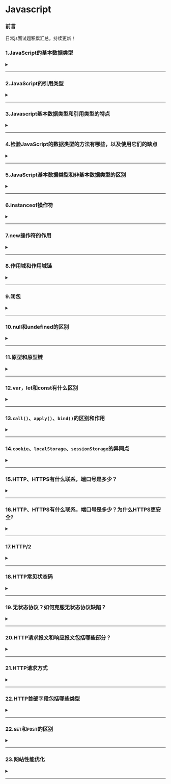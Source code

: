 # Javascript  

### 前言  
日常js面试题积累汇总。持续更新！

### 1.JavaScript的基本数据类型  

<details><summary><b></b></summary>
<p>

#### 答案:   
`Number`、`String`、`Boolean`、`Null`、`Undefined`、`Symbel`（ES6新增）  
Object是JavaScript中所有对象的父对象  
数据封装类对象：`Object`、`Array`、`Boolean`、`Number`、和`String`  
其他对象：`Function`、`Arguments`、`Math`、`Date`、`RegExp`、`Error`  
</p>
</details>  

***

### 2.JavaScript的引用类型  

<details><summary><b></b></summary>
<p>

#### 答案:   
* `Object ` 
* `Function`  
* `Array`  
</p>
</details>  

***

### 3.Javascript基本数据类型和引用类型的特点  

<details><summary><b></b></summary>
<p>

#### 答案:   
1.基本数据类型：值不可变；数据存放在栈区。  
2.引用数据类型：值是可变的；同时保存在栈内存和堆内存。
</p>
</details>  

***

### 4.检验JavaScript的数据类型的方法有哪些，以及使用它们的缺点  

<details><summary><b></b></summary>
<p>

#### 答案:   
* 1.`typeof`：不能判断null和区分Array/Date/RegExp  
* 2.`instanceof`：无法检测null和undefined；未必准确（是否处于处于原型链上的方法不准确）；无法判断字面量方式创建的基本数据类型；    
* 3.`constructor`：无法检测null和undefined；未必准确
* 4.`Object.prototype.toString.call()`：无；全能方法；  
</p>
</details>  

***

### 5.JavaScript基本数据类型和非基本数据类型的区别  

<details><summary><b></b></summary>
<p>

#### 答案:   
* 1.目前JS中有6种基本数据类型：`Undefined`、`Null`、`Boolean`、`Number`、`String`和`Symbel`（ES6新增）。还有一种复杂数据类型----`Object`,`Object`本质上是由一组无序的名值对组成的，`Object`、`Fuction`、`Array`则属于引用类型。  
* 2.基本数据类型是不可变的，而非基本数据类型是可变的。 
* 3.基本数据类型是不可变的，因为一旦它们创建就无法更改。但是非基本数据类型可更改，意味着一旦创建对象，就可以更改它。  
* 4.将基本数据类型与其值进行比较，这意味着如果两个值具有相同的数据类型，并具有相同的值，那么它们是严格相等的。  
* 5.非基本数据类型不与值进行比较。例如，如果两个对象具有相同的属性和值，则它们严格不相等。 
</p>
</details>  

***  

### 6.instanceof操作符  

<details><summary><b></b></summary>
<p>

#### 答案:   
判断对象属于某一个类，回去查找对象的constructor的prototype
</p>
</details>  

***  

### 7.new操作符的作用  

<details><summary><b></b></summary>
<p>

#### 答案:   
* 新生了一个对象  
* 链接到原型(该对象继承该函数的原型，更改了原型链的指向)   
* 绑定this  
* 返回对象  

```javascript
function newCreate(){
  // 创建一个空白对象
  let obj = new Object();
  // 获得构造函数
  let Con = [].shift.call(arguments);
  // 链接到原型
  obj.__proto__ = Con.prototype; 
  // 绑定this,执行构造函数
  let result = Con.apply(obj,arguments);
  // 确保new出来的是个对象
  return typeof result === 'object' ? result : obj;
}
```
</p>
</details>  

***  

### 8.作用域和作用域链  

<details><summary><b></b></summary>
<p>

#### 答案:   
[静态作用域与动态作用域](https://github.com/yihan12/day-to-day/blob/master/202101/%E8%AF%8D%E6%B3%95%E4%BD%9C%E7%94%A8%E5%9F%9F%E5%92%8C%E5%8A%A8%E6%80%81%E4%BD%9C%E7%94%A8%E5%9F%9F.md)  
#### 1.作用域  

* 种类：JS中有三种作用域，全局作用域，函数作用域，ES6新推出的块级作用域。  
* 概念：一个变量的可访问规则，在函数创建的时候就已经创建好作用域，整个JS文件执行有一个最外层的全局作用域（window）。  
* 使用：本作用域内部的所有变量都可以在本作用域内部访问，外部无法访问。内部可访问上级作用域变量，本作用域内部所使用的var声明的变量会有一个作用域提升的过程，let、const声明的变量没有变量提升。  

#### 2.作用域链  

* 一个变量的访问规则的链式操作  
* 可以把它理解成包含自身变量对象和上级变量对象的列表，可以通过[[Scope]]属性查找上级变量  
* 当访问一个变量时，现在本作用域内查找，如果没有，就回去上一级作用域查找，直到全局作用域window下面，都没有返回undefined  
</p>
</details>  

***  

### 9.闭包  

<details><summary><b></b></summary>
<p>

#### 答案:   
1.特点：  

* 内层作用域可以访问外层作用域的变量  
* 闭包就是可以读取其他函数内部变量的函数  
* 函数A返回一个函数B，并且函数B中使用了函数A的变量，函数B就称为闭包  
* 闭包函数引用的变量是存储在堆上的，所以说，当闭包函数弹出调用栈后，闭包返回的函数依然能够调用到闭包函数的变量  

2.优点  

* 使用闭包能够形成独立的空间，延长变量的生命周期，保存中间状态值  
* 可以封装一些私有变量，外部无法直接访问（例如用户登录状态计数器）创建立即执行函数（闭包）实现js模块化封装  
* 解决var声明的循环语句变量无法长久保存的问题  

3.缺点  

* 滥用闭包会导致内存泄漏，因为闭包中引用的包裹函数的变量都永远不会被释放，所以我们应该在必要的时候，及时释放这个闭包函数，将不再使用的闭包引用变量设置为null  
* 由于函数闭包的变量都保存在内存中，会导致内存消耗大  
</p>
</details>  

***

### 10.null和undefined的区别  

<details><summary><b></b></summary>
<p>

#### 答案:   
`undefined`: 表示缺少值，即此处应该有值，但没有定义。   
* 声明一个变量,这个变量的值就自动被赋予了`undefined`;  

```javascript
var a;
// undefined
```  

* 调用函数时，应该被提供的参数没有提供，该参数等于`undefined`;  

* 对象没有赋值的属性，该属性为`undefined`;  

* 函数没有返回值，默认返回`undefined`;  

`null`：表示没有对象，即此处不应该有值。  
* 作为函数的参数，表示该函数的参数不是对象;  
* 作为对象原型链的终点。  

其他方面的区别：   
（1）数据类型的区别  

```javascript
console.log(typeof undefined); // undefined
console.log(typeof null); // Object
```

**注意：这是JS设计的一个失误**  

（2）转为数值的区别  

```javascript
let num1 = 5 + null; // 5
let num2 = 5 + undefined; // NaN
```

（3)`null !== undefined` 

```javascript
console.log(null == undefined); // true
console.log(null === undefined); // false
```
</p>
</details>  

***

### 11.原型和原型链  

<details><summary><b></b></summary>
<p>

#### 答案:   
[原型和原型链](https://github.com/yihan12/day-to-day/blob/master/202012/%E5%8E%9F%E5%9E%8B%E4%B8%8E%E5%8E%9F%E5%9E%8B%E9%93%BE%E4%B8%80%E7%9F%A5%E5%8D%8A%E8%A7%A3.md)  
</p>
</details> 

***

### 12.var，let和const有什么区别

<details><summary><b></b></summary>
<p>

#### 答案:   
* **相同点**：`var`,`let`,`const`声明的变量，是不能被`delete`的;
* **区别**：
**变量提升**：`var`声明的变量存在变量提升，即变量可以在声明之前调用，值为undefined；  
`let`,`const`不存在变量提升，即它们声明的变量一定要在声明后使用，否则会报错。  

**暂时性死区**：`var`不存在暂时性死区；`let`、`const`存在暂时性死区，只有等声明变量后，才可以获取和使用该变量。  

**重复声明**：`var`允许重复声明；`lat`、`const`在同一作用域不允许重复声明。  

**修改声明的变量**：`var`和`let`可以修改声明的变量；`const`声明一个只读常量，一旦声明，常量的值就不能改变。

</p>
</details> 

***

### 13.`call()`、`apply()`、`bind()`的区别和作用

<details><summary><b></b></summary>
<p>

#### 答案:   
> 作用：(改变this的指向)都是在函数执行的时候，改变函数的运行环境，也就是改变函数的执行上下文；第一个参数都是改变运行环境的变量；如果第一个函数没有或者为null、undefined,则默认指向全局window。 

区别：（接受参数的方式不同、改变this指向后的处理不同）  
`call()`从第二个函数开始，第一个参数会依次传递给调用函数(参数列表);改变指向后原函数会立即执行，且此方法只是临时改变this指向一次。    
```javascript
Function.call(obj, varl, var2， var3)
```  
`apply()`的第二个参数是数组，数组的每一个成员会依次传递给调用函数（参数数组）;改变指向后原函数会立即执行，且此方法只是临时改变this指向一次。    
```javascript
Function.apply(obj, [varl, var2， var3])
```
`bind()`从第二个函数开始，第一个参数会依次传递给调用函数(参数列表);改变指向后原函数不会立即执行，会返回一个永久改变this指向的函数。  
```javascript
Function.call(obj, varl, var2， var3)
```

</p>
</details> 

***

### 14.`cookie`、`localStorage`、`sessionStorage`的异同点

<details><summary><b></b></summary>
<p> 

#### 答案:   
| 分类 | 生命周期 | 存储容量 | 储存位置 | 应用场景 | 浏览器兼容性 |    
|:---:|:---:|:---:|:---:|:---:|:---:|       
| cookie | 默认保存在内存中,随浏览器关闭失效(如果设置过期时间，在到过期时间会失效) | 4kb | 保存在客户端每次请求都会带上 | 用户的部分不重要信息或者登录信息 | 兼容性完全没问题 |    
| localStorage | 理论上永久有效,除非主动清除 | 4.98M(不同浏览器情况不同，safari2.49M)| 保存在客户端，不与服务端交互，节省网络流量 | 适合持久化缓存数据，比如页面的偏好配置等 | IE8+以上的浏览器 |   
| sessionStorage | 仅在当前网页会话下有效，关闭页面或浏览器后会被清除 | 4.98M(部分浏览器没有限制) | 保存在客户端，不与服务端交互，节省网络流量 | 适合一次性临时数据缓存 | IE8+以上的浏览器 |    

注意点：  
* `localStorage`写入的时候如果超出容量会报错，但之前保存的数据不会丢失。  
* `localStorage`存储量快要满的时候，`getItem`的性能会急剧下降。  
* `webStorage(localStorage、sessionStorage)`在保存复杂数据类型时，较为依赖`JSON.stringify()`在移动端性能问题比较明显。 
</p>
</details> 

***

### 15.HTTP、HTTPS有什么联系，端口号是多少？

<details><summary><b></b></summary>
<p> 

#### 答案:   
HTTP通常承载于TCP之上，在HTTP和TCP之间添加了一个安全协议层（SSL或TLS），这个时候，就变成了我们常说的HTTPS。HTTP默认端口号80，HTTPS默认端口号443。  
</p>
</details>

***

### 16.HTTP、HTTPS有什么联系，端口号是多少？为什么HTTPS更安全?

<details><summary><b></b></summary>
<p> 

#### 答案:   
HTTP:是客户端和服务端之间数据传输的格式规范，表示超文本传输协议。HTTP通常承载于TCP之上，在HTTP和TCP之间添加了一个安全协议层（SSL或TSL），这个时候，就变成了我们常说的HTTPS。HTTP默认端口号80，HTTPS默认端口号443。  
在网络请求中，需要很多服务器，路由器的转发。其中的节点都可能篡改信息，而如果使用HTTPS，密钥在终点站才有。HTTPS之所以安全，是因为它利用SSL/TLS协议传输。它包含证书、卸载、流量转发、负载均衡、页面适配、浏览器适配、refer传递等技术、保障了传输过程中的安全性。
</p>
</details>  

***

### 17.HTTP/2

<details><summary><b></b></summary>
<p> 

#### 答案:   
> 引入服务器端推送（server push）的概念,它允许服务器端在客户端需要数据之前主动将数据发送到客户端缓存中，从而提高性能。  
> 提供更多的加密支持。  
> 使用多路线路，允许多个消息在一个连接上同时交差。  
> 增加了头压缩（header compression），因此请求非常小，请求和响应的header都只会占用很小的带宽。
</p>
</details>  

***

### 18.HTTP常见状态码

<details><summary><b></b></summary>
<p> 

#### 答案:   
* 100 Continue表示继续，一般在发送post请求时，已发送了HTTP header之后，服务端将会缓存此信息，表示确认，之后发送具体参数信息。  
* 200 OK表示正常返回信息。  
* 201 Created表示请求成功并且服务器创建了新资源。  
* 202 Accepted表示服务器已接受请求，但尚未处理。  
* 301 Moved Permanently表示请求的网页已永久移动到新位置。  
* 302 Found表示临时重定向。  
* 303 See Other表示临时重定向，且总是使用GET请求新的URI。  
* 304 Not Modified表示自从上次请求后，请求网页未修改。  
* 400 Bad Request表示服务器无法理解请求格式，客户端不应当尝试再次使用相同的内容发起请求。  
* 401 Unauthorized表示请求未授权。  
* 403 Forbidden表示禁止访问。  
* 404 Not Found表示找不到如何与URI匹配的资源。  
* 500 Internet Server error表示最常见的服务端的错误。  
* 503 Service Unavailable表示服务端暂时无法处理请求（可能是过载或维护）。  

</p>
</details>  

***

### 19.无状态协议？如何克服无状态协议缺陷？
<details><summary><b></b></summary>
<p> 

#### 答案:   
无状态协议对于事务处理没有记忆功能，缺少状态意味着如果后续需要处理，需要前面提供信息。  
克服无状态协议缺陷的办法就是通过cookie和会话保存信息。

</p>
</details>  

***

### 20.HTTP请求报文和响应报文包括哪些部分？
<details><summary><b></b></summary>
<p> 

#### 答案:   
请求报文：  
* 请求行，包含请求方法、URI、HTTP版本信息。  
* 请求首部字段。  
* 请求内容实体。  

响应报文：  
* 状态行，包括HTTP版本，状态码，状态码的原因短语。  
* 响应首部字段。  
* 响应内容实体。  



</p>
</details>  

***  

### 21.HTTP请求方式  
<details><summary><b></b></summary>
<p> 

#### 答案:   
* GET:请求访问已经被URI（统一资源标识符）识别的资源，可以通过URL，给服务器传递参数数据。  
* POST：传输信息给服务器，主要功能与GET方法类似，但传递的数据量通常不受限。   
* PUT:传输文件，报文主体包含文件内容，保存到对应URI的位置。   
* HEAD:获得报文首部，与get方法类似，只是不返回报文主体，一般用于验证URI是否有效。   
* DELETE：删除文件，与PUT方法相反，删除对应URL位置的文件。   
* OPTIONS:查询相应URI支持的HTTP方法。  

</p>
</details>  

***  

### 22.HTTP首部字段包括哪些类型  
<details><summary><b></b></summary>
<p> 

#### 答案:   
* 通用首部字段(请求报文和响应报文都会使用的首部字段)。  
> `Date`:创建报文的时间。  
> `Connection`:连接的管理。  
> `Cache-Control`:缓存机制。  
> `Transfer-Encoding`:报文主体的传输编码方式。  

* 请求首部字段（请求报文会使用的首部字段）。  
> `Host`: 请求资源所在的服务器。  
> `Accept`: 可处理的媒体类型。  
> `Accept-Charset`: 可接受的字符集。  
> `Accept-Encoding`: 可接受的内容编码。  
> `Accept-Language`: 可接受的自然语言。  

* 响应首部字段（响应报文会使用的字段）。  
> `Accept-Ranges`: 可接受的字节范围。  
> `Location`: 令客户端重新定向到的URL。  

* 实体首部字段（请求报文和响应报文的实体部分使用的首部字段）。  
> `Allow`: 资源可支持的HTTP方法。  
> `Content-Type`: 实体主体的类型。  
> `Content-Encoding`: 实体主体使用的编码方式。  
> `Content-Language`: 实体主体的自然语言。  
> `Content-Length`: 实体主体的字节数。 
> `Content-Range`: 实体主体的位置范围，一般用于发出部分请求时使用。  

</p>
</details>  

***

### 22.`GET`和`POST`的区别
<details><summary><b></b></summary>
<p> 

#### 答案:   
* `GET`一般用于获取/查询资源，应该时安全幂等（对于同一URL的多个请求应该返回同样的结果）的；而`POST`一般用于更新资源信息，会修改服务器上的资源信息。  
* `GET`请求的数据会附在URI之后（就是把数据放在HTTP协议头中）；`POST`把提交的数据放在HTTP的requset body中。  
* `GET`方式提交的数据最多时1024字节，这个限制取决于操作系统的支持；理论上讲`POST`是没有大小限制的。  
* 在ASP中，服务端获取`GET`请求参数用Requset.QueryString;获取`POST`的请求参数用Requset.Form。  
* `POST`比`GET`安全性更高：`GET`提交数据，用户名和密码将明文出现在URL上；登录页面有可能被浏览器缓存；其他人可以查看浏览器历史记录；还可能造成Cross-site request forgery攻击。

</p>
</details>  

***  

### 23.网站性能优化
<details><summary><b></b></summary>
<p> 

#### 答案:   
- [x] [网站性能优化实战](https://juejin.cn/post/6844903613790175240)  
- [x] [网站性能优化实战(二)](https://imweb.io/topic/5b4d417eee0c3b0779df96d9)  
- [x] [网站性能优化实战篇](https://segmentfault.com/a/1190000021098540)  

基本优化：  
* 图片压缩合并；  
* 代码精简、混淆；  
* 减少`iframe`使用；  
* 避免图片`src`为空；  
* 减少`HTTP`请求数；  
* 避免重定向；  
* 样式表放页头、脚本放底部；  

网站性能优化总结：  
(一)网络传输性能优化————重定向——>拉取缓存——>DNS查询——>建立TCP链接——>发起请求——>处理HTML元素——>元素加载完成   
* 浏览器缓存。  
* 资源打包压缩（webpack）：注意不要对图片文件进行Gzip压缩！  
* 图片资源优化：不在HTML里缩放图像；使用雪碧图（CSS sprite）；使用字体图标（iconfont）；使用WebP;  
* 网络传输性能检查工具————Page Speed。  
* 使用CDN。

(二)页面性能优化————处理HTML标记并构建DOM树——>处理CSS标记并构建CSSOM树——>将DOM和CSSOM合并成一个render渲染树——>根据渲染树来布局，以计算每个节点的几何信息——>将每个节点绘制在屏幕上  
* DOM渲染层与GPU硬件加速。  
* 降低重绘和重排的频率和成本。

总结：  
> CSS读写分离：不用js操作元素样式。  
> 通过切换class或使用style.csstext属性批量操作元素样式。  
> DOM元素离线更新。  
> 将没用的元素设为不可见：减小重绘的压力，必要的时候再将元素显示。  
> 压缩DOM的深度，一个渲染层不要用过深的子元素，少用DOM完成页面样式，多用伪元素，或者box-shadow取代。  
> 图片在渲染前指定大小。  
> 降低重绘和重排的频率和成本。  
</p>
</details>  

***  
